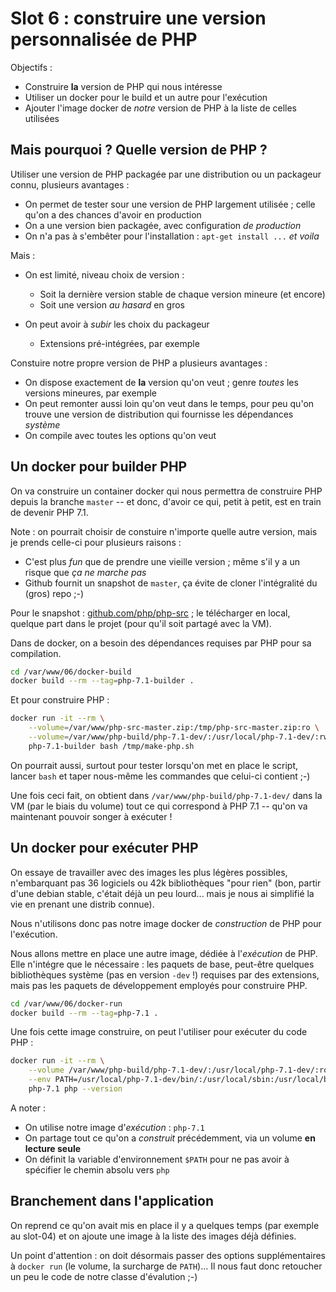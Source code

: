 # Slot 6 : construire une version personnalisée de PHP

Objectifs :

 * Construire **la** version de PHP qui nous intéresse
 * Utiliser un docker pour le build et un autre pour l'exécution
 * Ajouter l'image docker de *notre* version de PHP à la liste de celles utilisées

## Mais pourquoi ? Quelle version de PHP ?

Utiliser une version de PHP packagée par une distribution ou un packageur connu, plusieurs avantages :

 * On permet de tester sour une version de PHP largement utilisée ; celle qu'on a des chances d'avoir en production
 * On a une version bien packagée, avec configuration *de production*
 * On n'a pas à s'embêter pour l'installation : `apt-get install ...` *et voila*

Mais :

 * On est limité, niveau choix de version :

    * Soit la dernière version stable de chaque version mineure (et encore)
    * Soit une version *au hasard* en gros

 * On peut avoir à *subir* les choix du packageur

    * Extensions pré-intégrées, par exemple

Constuire notre propre version de PHP a plusieurs avantages :

 * On dispose exactement de **la** version qu'on veut ; genre *toutes* les versions mineures, par exemple
 * On peut remonter aussi loin qu'on veut dans le temps, pour peu qu'on trouve une version de distribution
   qui fournisse les dépendances *système*
 * On compile avec toutes les options qu'on veut


## Un docker pour builder PHP

On va construire un container docker qui nous permettra de construire PHP depuis la branche `master` -- et donc, d'avoir
ce qui, petit à petit, est en train de devenir PHP 7.1.

Note : on pourrait choisir de constuire n'importe quelle autre version, mais je prends celle-ci pour plusieurs raisons :

 * C'est plus *fun* que de prendre une vieille version ; même s'il y a un risque que *ça ne marche pas*
 * Github fournit un snapshot de `master`, ça évite de cloner l'intégralité du (gros) repo ;-)

Pour le snapshot : [github.com/php/php-src](https://github.com/php/php-src) ; le télécharger en local, quelque part
dans le projet (pour qu'il soit partagé avec la VM).

Dans de docker, on a besoin des dépendances requises par PHP pour sa compilation.

```bash
cd /var/www/06/docker-build
docker build --rm --tag=php-7.1-builder .
```

Et pour construire PHP :

```bash
docker run -it --rm \
    --volume=/var/www/php-src-master.zip:/tmp/php-src-master.zip:ro \
    --volume=/var/www/php-build/php-7.1-dev/:/usr/local/php-7.1-dev/:rw \
    php-7.1-builder bash /tmp/make-php.sh
```

On pourrait aussi, surtout pour tester lorsqu'on met en place le script, lancer `bash` et taper nous-même les
commandes que celui-ci contient ;-)

Une fois ceci fait, on obtient dans `/var/www/php-build/php-7.1-dev/` dans la VM (par le biais du volume) tout ce qui
correspond à PHP 7.1 -- qu'on va maintenant pouvoir songer à exécuter !


## Un docker pour exécuter PHP

On essaye de travailler avec des images les plus légères possibles, n'embarquant pas 36 logiciels ou 42k bibliothèques
"pour rien" (bon, partir d'une debian stable, c'était déjà un peu lourd... mais je nous ai simplifié la vie en prenant
une distrib connue).

Nous n'utilisons donc pas notre image docker de *construction* de PHP pour l'exécution.

Nous allons mettre en place une autre image, dédiée à l'*exécution* de PHP. Elle n'intégre que le nécessaire : les
paquets de base, peut-être quelques bibliothèques système (pas en version `-dev` !) requises par des extensions, mais
pas les paquets de développement employés pour construire PHP.

```bash
cd /var/www/06/docker-run
docker build --rm --tag=php-7.1 .
```

Une fois cette image construire, on peut l'utiliser pour exécuter du code PHP :

```bash
docker run -it --rm \
    --volume /var/www/php-build/php-7.1-dev/:/usr/local/php-7.1-dev/:ro \
    --env PATH=/usr/local/php-7.1-dev/bin/:/usr/local/sbin:/usr/local/bin:/usr/sbin:/usr/bin:/sbin:/bin \
    php-7.1 php --version
```

A noter :

 * On utilise notre image d'*exécution* : `php-7.1`
 * On partage tout ce qu'on a *construit* précédemment, via un volume **en lecture seule**
 * On définit la variable d'environnement `$PATH` pour ne pas avoir à spécifier le chemin absolu vers `php`


## Branchement dans l'application

On reprend ce qu'on avait mis en place il y a quelques temps (par exemple au slot-04) et on ajoute une image à la liste
des images déjà définies.

Un point d'attention : on doit désormais passer des options supplémentaires à `docker run` (le volume, la surcharge de
`PATH`)... Il nous faut donc retoucher un peu le code de notre classe d'évalution ;-)
